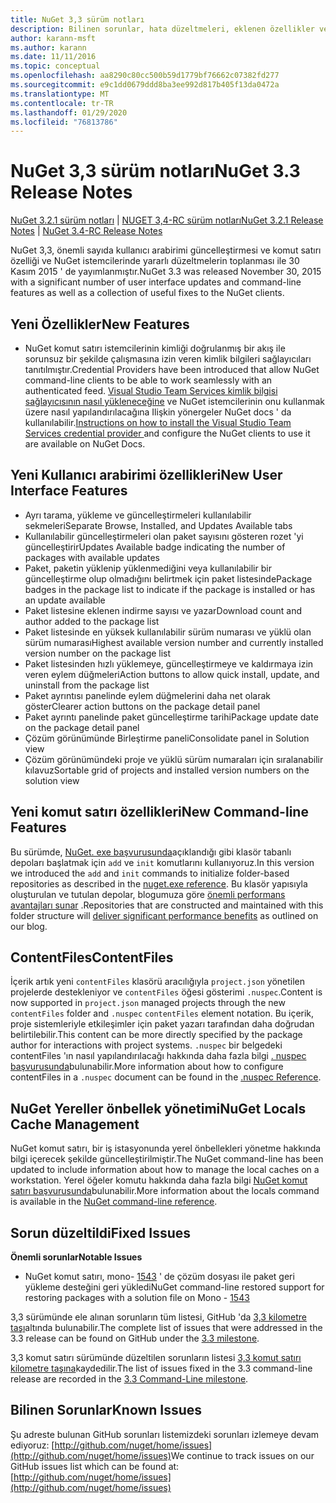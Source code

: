 ```yaml
---
title: NuGet 3,3 sürüm notları
description: Bilinen sorunlar, hata düzeltmeleri, eklenen özellikler ve CCR 'ler dahil olmak üzere NuGet 3,3 sürüm notları.
author: karann-msft
ms.author: karann
ms.date: 11/11/2016
ms.topic: conceptual
ms.openlocfilehash: aa8290c80cc500b59d1779bf76662c07382fd277
ms.sourcegitcommit: e9c1dd0679ddd8ba3ee992d817b405f13da0472a
ms.translationtype: MT
ms.contentlocale: tr-TR
ms.lasthandoff: 01/29/2020
ms.locfileid: "76813786"
---
```

# <a name="nuget-33-release-notes"></a><span data-ttu-id="62af5-103">NuGet 3,3 sürüm notları</span><span class="sxs-lookup"><span data-stu-id="62af5-103">NuGet 3.3 Release Notes</span></span>

<span data-ttu-id="62af5-104">[NuGet 3.2.1 sürüm notları](../release-notes/nuget-3.2.1.md) | [NUGET 3,4-RC sürüm notları](../release-notes/nuget-3.4-RC.md)</span><span class="sxs-lookup"><span data-stu-id="62af5-104">[NuGet 3.2.1 Release Notes](../release-notes/nuget-3.2.1.md) | [NuGet 3.4-RC Release Notes](../release-notes/nuget-3.4-RC.md)</span></span>

<span data-ttu-id="62af5-105">NuGet 3,3, önemli sayıda kullanıcı arabirimi güncelleştirmesi ve komut satırı özelliği ve NuGet istemcilerinde yararlı düzeltmelerin toplanması ile 30 Kasım 2015 ' de yayımlanmıştır.</span><span class="sxs-lookup"><span data-stu-id="62af5-105">NuGet 3.3 was released November 30, 2015 with a significant number of user interface updates and command-line features as well as a collection of useful fixes to the NuGet clients.</span></span>

## <a name="new-features"></a><span data-ttu-id="62af5-106">Yeni Özellikler</span><span class="sxs-lookup"><span data-stu-id="62af5-106">New Features</span></span>

* <span data-ttu-id="62af5-107">NuGet komut satırı istemcilerinin kimliği doğrulanmış bir akış ile sorunsuz bir şekilde çalışmasına izin veren kimlik bilgileri sağlayıcıları tanıtılmıştır.</span><span class="sxs-lookup"><span data-stu-id="62af5-107">Credential Providers have been introduced that allow NuGet command-line clients to be able to work seamlessly with an authenticated feed.</span></span> <span data-ttu-id="62af5-108">[Visual Studio Team Services kimlik bilgisi sağlayıcısının nasıl yükleneceğine](../reference/extensibility/nuget-exe-credential-providers.md) ve NuGet istemcilerinin onu kullanmak üzere nasıl yapılandırılacağına Ilişkin yönergeler NuGet docs ' da kullanılabilir.</span><span class="sxs-lookup"><span data-stu-id="62af5-108">[Instructions on how to install the Visual Studio Team Services credential provider ](../reference/extensibility/nuget-exe-credential-providers.md) and configure the NuGet clients to use it are available on NuGet Docs.</span></span>

## <a name="new-user-interface-features"></a><span data-ttu-id="62af5-109">Yeni Kullanıcı arabirimi özellikleri</span><span class="sxs-lookup"><span data-stu-id="62af5-109">New User Interface Features</span></span>

* <span data-ttu-id="62af5-110">Ayrı tarama, yükleme ve güncelleştirmeleri kullanılabilir sekmeleri</span><span class="sxs-lookup"><span data-stu-id="62af5-110">Separate Browse, Installed, and Updates Available tabs</span></span>
* <span data-ttu-id="62af5-111">Kullanılabilir güncelleştirmeleri olan paket sayısını gösteren rozet 'yi güncelleştirir</span><span class="sxs-lookup"><span data-stu-id="62af5-111">Updates Available badge indicating the number of packages with available updates</span></span>
* <span data-ttu-id="62af5-112">Paket, paketin yüklenip yüklenmediğini veya kullanılabilir bir güncelleştirme olup olmadığını belirtmek için paket listesinde</span><span class="sxs-lookup"><span data-stu-id="62af5-112">Package badges in the package list to indicate if the package is installed or has an update available</span></span>
* <span data-ttu-id="62af5-113">Paket listesine eklenen indirme sayısı ve yazar</span><span class="sxs-lookup"><span data-stu-id="62af5-113">Download count and author added to the package list</span></span>
* <span data-ttu-id="62af5-114">Paket listesinde en yüksek kullanılabilir sürüm numarası ve yüklü olan sürüm numarası</span><span class="sxs-lookup"><span data-stu-id="62af5-114">Highest available version number and currently installed version number on the package list</span></span>
* <span data-ttu-id="62af5-115">Paket listesinden hızlı yüklemeye, güncelleştirmeye ve kaldırmaya izin veren eylem düğmeleri</span><span class="sxs-lookup"><span data-stu-id="62af5-115">Action buttons to allow quick install, update, and uninstall from the package list</span></span>
* <span data-ttu-id="62af5-116">Paket ayrıntısı panelinde eylem düğmelerini daha net olarak göster</span><span class="sxs-lookup"><span data-stu-id="62af5-116">Clearer action buttons on the package detail panel</span></span>
* <span data-ttu-id="62af5-117">Paket ayrıntı panelinde paket güncelleştirme tarihi</span><span class="sxs-lookup"><span data-stu-id="62af5-117">Package update date on the package detail panel</span></span>
* <span data-ttu-id="62af5-118">Çözüm görünümünde Birleştirme paneli</span><span class="sxs-lookup"><span data-stu-id="62af5-118">Consolidate panel in Solution view</span></span>
* <span data-ttu-id="62af5-119">Çözüm görünümündeki proje ve yüklü sürüm numaraları için sıralanabilir kılavuz</span><span class="sxs-lookup"><span data-stu-id="62af5-119">Sortable grid of projects and installed version numbers on the solution view</span></span>

## <a name="new-command-line-features"></a><span data-ttu-id="62af5-120">Yeni komut satırı özellikleri</span><span class="sxs-lookup"><span data-stu-id="62af5-120">New Command-line Features</span></span>

<span data-ttu-id="62af5-121">Bu sürümde, [NuGet. exe başvurusunda](../reference/nuget-exe-cli-reference.md)açıklandığı gibi klasör tabanlı depoları başlatmak için `add` ve `init` komutlarını kullanıyoruz.</span><span class="sxs-lookup"><span data-stu-id="62af5-121">In this version we introduced the `add` and `init` commands to initialize folder-based repositories as described in the [nuget.exe reference](../reference/nuget-exe-cli-reference.md).</span></span> <span data-ttu-id="62af5-122">Bu klasör yapısıyla oluşturulan ve tutulan depolar, blogumuza göre [önemli performans avantajları sunar](http://blog.nuget.org/20150922/Accelerate-Package-Source.html) .</span><span class="sxs-lookup"><span data-stu-id="62af5-122">Repositories that are constructed and maintained with this folder structure will [deliver significant performance benefits](http://blog.nuget.org/20150922/Accelerate-Package-Source.html) as outlined on our blog.</span></span>

## <a name="contentfiles"></a><span data-ttu-id="62af5-123">ContentFiles</span><span class="sxs-lookup"><span data-stu-id="62af5-123">ContentFiles</span></span>

<span data-ttu-id="62af5-124">İçerik artık yeni `contentFiles` klasörü aracılığıyla `project.json` yönetilen projelerde destekleniyor ve `contentFiles` öğesi gösterimi `.nuspec`.</span><span class="sxs-lookup"><span data-stu-id="62af5-124">Content is now supported in `project.json` managed projects through the new `contentFiles` folder and `.nuspec` `contentFiles` element notation.</span></span>  <span data-ttu-id="62af5-125">Bu içerik, proje sistemleriyle etkileşimler için paket yazarı tarafından daha doğrudan belirtilebilir.</span><span class="sxs-lookup"><span data-stu-id="62af5-125">This content can be more directly specified by the package author for interactions with project systems.</span></span>  <span data-ttu-id="62af5-126">`.nuspec` bir belgedeki contentFiles 'ın nasıl yapılandırılacağı hakkında daha fazla bilgi [. nuspec başvurusunda](../reference/nuspec.md)bulunabilir.</span><span class="sxs-lookup"><span data-stu-id="62af5-126">More information about how to configure contentFiles in a `.nuspec` document can be found in the [.nuspec Reference](../reference/nuspec.md).</span></span>

## <a name="nuget-locals-cache-management"></a><span data-ttu-id="62af5-127">NuGet Yereller önbellek yönetimi</span><span class="sxs-lookup"><span data-stu-id="62af5-127">NuGet Locals Cache Management</span></span>

<span data-ttu-id="62af5-128">NuGet komut satırı, bir iş istasyonunda yerel önbellekleri yönetme hakkında bilgi içerecek şekilde güncelleştirilmiştir.</span><span class="sxs-lookup"><span data-stu-id="62af5-128">The NuGet command-line has been updated to include information about how to manage the local caches on a workstation.</span></span>  <span data-ttu-id="62af5-129">Yerel öğeler komutu hakkında daha fazla bilgi [NuGet komut satırı başvurusunda](../reference/cli-reference/cli-ref-locals.md)bulunabilir.</span><span class="sxs-lookup"><span data-stu-id="62af5-129">More information about the locals command is available in the [NuGet command-line reference](../reference/cli-reference/cli-ref-locals.md).</span></span>

## <a name="fixed-issues"></a><span data-ttu-id="62af5-130">Sorun düzeltildi</span><span class="sxs-lookup"><span data-stu-id="62af5-130">Fixed Issues</span></span>

<span data-ttu-id="62af5-131">**Önemli sorunlar**</span><span class="sxs-lookup"><span data-stu-id="62af5-131">**Notable Issues**</span></span>

* <span data-ttu-id="62af5-132">NuGet komut satırı, mono- [1543](https://github.com/NuGet/Home/issues/1543) ' de çözüm dosyası ile paket geri yükleme desteğini geri yükledi</span><span class="sxs-lookup"><span data-stu-id="62af5-132">NuGet command-line restored support for restoring packages with a solution file on Mono - [1543](https://github.com/NuGet/Home/issues/1543)</span></span>

<span data-ttu-id="62af5-133">3,3 sürümünde ele alınan sorunların tüm listesi, GitHub 'da [3,3 kilometre taşı](https://github.com/NuGet/Home/issues?q=is%3Aissue+milestone%3A3.3.0+is%3Aclosed)altında bulunabilir.</span><span class="sxs-lookup"><span data-stu-id="62af5-133">The complete list of issues that were addressed in the 3.3 release can be found on GitHub under the [3.3 milestone](https://github.com/NuGet/Home/issues?q=is%3Aissue+milestone%3A3.3.0+is%3Aclosed).</span></span>

<span data-ttu-id="62af5-134">3,3 komut satırı sürümünde düzeltilen sorunların listesi [3,3 komut satırı kilometre taşına](https://github.com/NuGet/Home/issues?q=is%3Aissue+is%3Aclosed+milestone%3A3.3.0-commandline)kaydedilir.</span><span class="sxs-lookup"><span data-stu-id="62af5-134">The list of issues fixed in the 3.3 command-line release are recorded in the [3.3 Command-Line milestone](https://github.com/NuGet/Home/issues?q=is%3Aissue+is%3Aclosed+milestone%3A3.3.0-commandline).</span></span>

## <a name="known-issues"></a><span data-ttu-id="62af5-135">Bilinen Sorunlar</span><span class="sxs-lookup"><span data-stu-id="62af5-135">Known Issues</span></span>

<span data-ttu-id="62af5-136">Şu adreste bulunan GitHub sorunları listemizdeki sorunları izlemeye devam ediyoruz: [http://github.com/nuget/home/issues](http://github.com/nuget/home/issues)</span><span class="sxs-lookup"><span data-stu-id="62af5-136">We continue to track issues on our GitHub issues list which can be found at: [http://github.com/nuget/home/issues](http://github.com/nuget/home/issues)</span></span>
